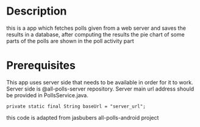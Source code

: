 # Description

  this is a app which fetches polls given from a web server and saves the results in a database, after computing the results the pie chart of some parts of the
  polls are shown in the poll activity part

# Prerequisites
This app uses server side that needs to be available in order for it to work. Server side is @all-polls-server repository.
Server main url address should be provided in PollsService.java.

```
private static final String baseUrl = "server_url";
```
this code is adapted from jasbubers all-polls-android project